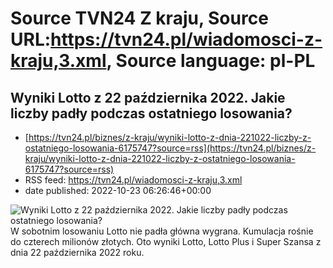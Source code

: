 # Source TVN24 Z kraju, Source URL:https://tvn24.pl/wiadomosci-z-kraju,3.xml, Source language: pl-PL

## Wyniki Lotto z 22 października 2022. Jakie liczby padły podczas ostatniego losowania?
 - [https://tvn24.pl/biznes/z-kraju/wyniki-lotto-z-dnia-221022-liczby-z-ostatniego-losowania-6175747?source=rss](https://tvn24.pl/biznes/z-kraju/wyniki-lotto-z-dnia-221022-liczby-z-ostatniego-losowania-6175747?source=rss)
 - RSS feed: https://tvn24.pl/wiadomosci-z-kraju,3.xml
 - date published: 2022-10-23 06:26:46+00:00

<img alt="Wyniki Lotto z 22 października 2022. Jakie liczby padły podczas ostatniego losowania?" src="https://tvn24.pl/biznes/najnowsze/cdn-zdjecie6df609e557328745367b126f5dd34653-lotto-16-jpg-3815826/alternates/LANDSCAPE_1280" />
    W sobotnim losowaniu Lotto nie padła główna wygrana. Kumulacja rośnie do czterech milionów złotych. Oto wyniki Lotto, Lotto Plus i Super Szansa z dnia 22 października 2022 roku.
